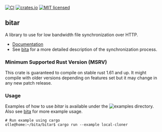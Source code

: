 [![CI](https://github.com/oll3/bita/workflows/CI/badge.svg)](https://github.com/oll3/bita/actions?query=workflow%3ACI)
[![crates.io](https://img.shields.io/crates/v/bitar.svg)](https://crates.io/crates/bitar)
[![MIT licensed](https://img.shields.io/badge/license-MIT-blue.svg)](../LICENSE)

## bitar

A library to use for low bandwidth file synchronization over HTTP.

- [Documentation](https://docs.rs/bitar)
- See [bita](https://github.com/oll3/bita) for a more detailed description of the synchronization process.

### Minimum Supported Rust Version (MSRV)

This crate is guaranteed to compile on stable rust 1.61 and up. It might compile with older versions depending on features set but it may change in any new patch release.

### Usage

Examples of how to use _bitar_ is available under the ![examples](examples) directory.
Also see [bita](https://github.com/oll3/bita) for more example usage.

```console
# Run example using cargo
olle@home:~/bita/bitar$ cargo run --example local-cloner
```
